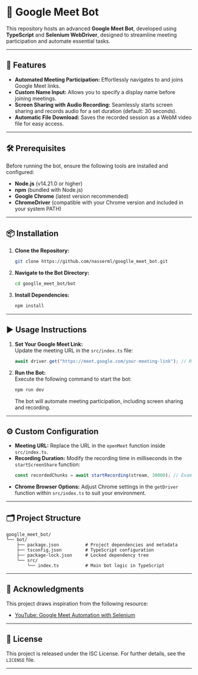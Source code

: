 # 🤖 **Google Meet Bot**  

This repository hosts an advanced **Google Meet Bot**, developed using **TypeScript** and **Selenium WebDriver**, designed to streamline meeting participation and automate essential tasks.  

---

## 🚀 **Features**  

- **Automated Meeting Participation:** Effortlessly navigates to and joins Google Meet links.  
- **Custom Name Input:** Allows you to specify a display name before joining meetings.  
- **Screen Sharing with Audio Recording:** Seamlessly starts screen sharing and records audio for a set duration (default: 30 seconds).  
- **Automatic File Download:** Saves the recorded session as a WebM video file for easy access.  

---

## 🛠️ **Prerequisites**  

Before running the bot, ensure the following tools are installed and configured:  

- **Node.js** (v14.21.0 or higher)  
- **npm** (bundled with Node.js)  
- **Google Chrome** (latest version recommended)  
- **ChromeDriver** (compatible with your Chrome version and included in your system PATH)  

---

## 📦 **Installation**  

1. **Clone the Repository:**  
   ```bash
   git clone https://github.com/nasserml/googlle_meet_bot.git
   ```  

2. **Navigate to the Bot Directory:**  
   ```bash
   cd googlle_meet_bot/bot
   ```  

3. **Install Dependencies:**  
   ```bash
   npm install
   ```  

---

## ▶️ **Usage Instructions**  

1. **Set Your Google Meet Link:**  
   Update the meeting URL in the `src/index.ts` file:  
   ```typescript
   await driver.get("https://meet.google.com/your-meeting-link"); // Replace with your link
   ```  

2. **Run the Bot:**  
   Execute the following command to start the bot:  
   ```bash
   npm run dev
   ```  

   The bot will automate meeting participation, including screen sharing and recording.  

---

## ⚙️ **Custom Configuration**  

- **Meeting URL:** Replace the URL in the `openMeet` function inside `src/index.ts`.  
- **Recording Duration:** Modify the recording time in milliseconds in the `startScreenShare` function:  
   ```typescript
   const recordedChunks = await startRecording(stream, 30000); // Example: 30 seconds
   ```  
- **Chrome Browser Options:** Adjust Chrome settings in the `getDriver` function within `src/index.ts` to suit your environment.  

---

## 🗂️ **Project Structure**  

```plaintext
googlle_meet_bot/
└── bot/
    ├── package.json          # Project dependencies and metadata
    ├── tsconfig.json         # TypeScript configuration
    ├── package-lock.json     # Locked dependency tree
    └── src/
        └── index.ts          # Main bot logic in TypeScript
```  

---

## 🙏 **Acknowledgments**  

This project draws inspiration from the following resource:  
- [YouTube: Google Meet Automation with Selenium](https://www.youtube.com/watch?v=gGHaXVO-9j4&t=4494s)  

---

## 📜 **License**  

This project is released under the ISC License. For further details, see the `LICENSE` file.  

---  

